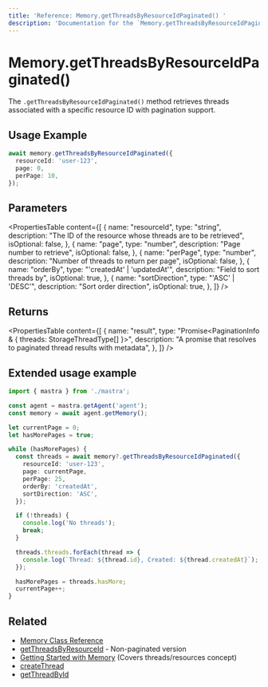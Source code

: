 ```yaml
---
title: 'Reference: Memory.getThreadsByResourceIdPaginated() '
description: 'Documentation for the `Memory.getThreadsByResourceIdPaginated()` method in Mastra, which retrieves threads associated with a specific resource ID with pagination support.'
---
```


# Memory.getThreadsByResourceIdPaginated()

The `.getThreadsByResourceIdPaginated()` method retrieves threads associated with a specific resource ID with pagination support.

## Usage Example

```typescript copy
await memory.getThreadsByResourceIdPaginated({
  resourceId: 'user-123',
  page: 0,
  perPage: 10,
});
```

## Parameters

<PropertiesTable
content={[
{
name: "resourceId",
type: "string",
description: "The ID of the resource whose threads are to be retrieved",
isOptional: false,
},
{
name: "page",
type: "number",
description: "Page number to retrieve",
isOptional: false,
},
{
name: "perPage",
type: "number",
description: "Number of threads to return per page",
isOptional: false,
},
{
name: "orderBy",
type: "'createdAt' | 'updatedAt'",
description: "Field to sort threads by",
isOptional: true,
},
{
name: "sortDirection",
type: "'ASC' | 'DESC'",
description: "Sort order direction",
isOptional: true,
},
]}
/>

## Returns

<PropertiesTable
content={[
{
name: "result",
type: "Promise<PaginationInfo & { threads: StorageThreadType[] }>",
description: "A promise that resolves to paginated thread results with metadata",
},
]}
/>

## Extended usage example

```typescript filename="src/test-memory.ts" showLineNumbers copy
import { mastra } from './mastra';

const agent = mastra.getAgent('agent');
const memory = await agent.getMemory();

let currentPage = 0;
let hasMorePages = true;

while (hasMorePages) {
  const threads = await memory?.getThreadsByResourceIdPaginated({
    resourceId: 'user-123',
    page: currentPage,
    perPage: 25,
    orderBy: 'createdAt',
    sortDirection: 'ASC',
  });

  if (!threads) {
    console.log('No threads');
    break;
  }

  threads.threads.forEach(thread => {
    console.log(`Thread: ${thread.id}, Created: ${thread.createdAt}`);
  });

  hasMorePages = threads.hasMore;
  currentPage++;
}
```

## Related

- [Memory Class Reference](/reference/memory/Memory)
- [getThreadsByResourceId](/reference/memory/getThreadsByResourceId) - Non-paginated version
- [Getting Started with Memory](/docs/memory/overview) (Covers threads/resources concept)
- [createThread](/reference/memory/createThread)
- [getThreadById](/reference/memory/getThreadById)
